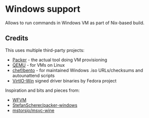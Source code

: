 # Windows support

Allows to run commands in Windows VM as part of Nix-based build.

## Credits

This uses multiple third-party projects:

* [Packer](https://www.packer.io/) - the actual tool doing VM provisioning
* [QEMU](https://www.qemu.org/) - for VMs on Linux
* [chef/bento](https://github.com/chef/bento) - for maintained Windows .iso URLs/checksums and autounattend scripts
* [VirtIO-Win](https://docs.fedoraproject.org/en-US/quick-docs/creating-windows-virtual-machines-using-virtio-drivers/index.html) signed driver binaries by Fedora project

Inspiration and bits and pieces from:

* [WFVM](https://git.m-labs.hk/M-Labs/wfvm)
* [StefanScherer/packer-windows](https://github.com/StefanScherer/packer-windows)
* [mstorsjo/msvc-wine](https://github.com/mstorsjo/msvc-wine)
